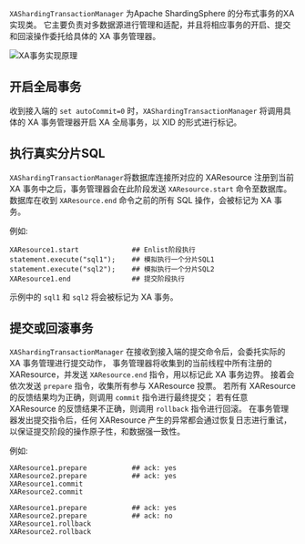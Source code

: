
`XAShardingTransactionManager` 为Apache ShardingSphere 的分布式事务的XA实现类。
它主要负责对多数据源进行管理和适配，并且将相应事务的开启、提交和回滚操作委托给具体的 XA 事务管理器。

![XA事务实现原理](https://shardingsphere.apache.org/document/current/img/transaction/2pc-xa-transaction-design.png)

## 开启全局事务

收到接入端的 `set autoCommit=0` 时，`XAShardingTransactionManager` 将调用具体的 XA 事务管理器开启 XA 全局事务，以 XID 的形式进行标记。

## 执行真实分片SQL

`XAShardingTransactionManager`将数据库连接所对应的 XAResource 注册到当前 XA 事务中之后，事务管理器会在此阶段发送 `XAResource.start` 命令至数据库。
数据库在收到 `XAResource.end` 命令之前的所有 SQL 操作，会被标记为 XA 事务。

例如:

```
XAResource1.start             ## Enlist阶段执行
statement.execute("sql1");    ## 模拟执行一个分片SQL1
statement.execute("sql2");    ## 模拟执行一个分片SQL2
XAResource1.end               ## 提交阶段执行
```

示例中的 `sql1` 和 `sql2` 将会被标记为 XA 事务。

## 提交或回滚事务

`XAShardingTransactionManager` 在接收到接入端的提交命令后，会委托实际的 XA 事务管理进行提交动作，
事务管理器将收集到的当前线程中所有注册的 XAResource，并发送 `XAResource.end` 指令，用以标记此 XA 事务边界。
接着会依次发送 `prepare` 指令，收集所有参与 XAResource 投票。
若所有 XAResource 的反馈结果均为正确，则调用 `commit` 指令进行最终提交；
若有任意 XAResource 的反馈结果不正确，则调用 `rollback` 指令进行回滚。
在事务管理器发出提交指令后，任何 XAResource 产生的异常都会通过恢复日志进行重试，以保证提交阶段的操作原子性，和数据强一致性。

例如:

```
XAResource1.prepare           ## ack: yes
XAResource2.prepare           ## ack: yes
XAResource1.commit
XAResource2.commit

XAResource1.prepare           ## ack: yes
XAResource2.prepare           ## ack: no
XAResource1.rollback
XAResource2.rollback
```
